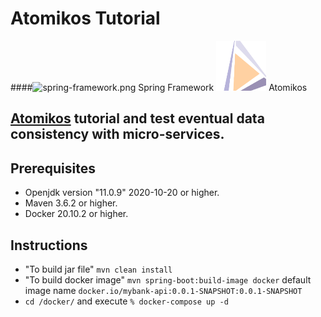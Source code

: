 # Atomikos Tutorial

####<img src="https://raw.githubusercontent.com/spring-projects/spring-framework/master/src/docs/spring-framework.png" width="80" height="80" alt="spring-framework.png"> Spring Framework  <img src="https://raw.githubusercontent.com/atomikos/transactions-essentials/master/.github/Atomikos_Logo_Background.png" width="80" height="80" > Atomikos

## [Atomikos](https://www.atomikos.com) tutorial and test eventual data consistency with micro-services.

## Prerequisites 
- Openjdk version "11.0.9" 2020-10-20 or higher.
- Maven 3.6.2 or higher. 
- Docker 20.10.2 or higher.

## Instructions

- "To build jar file" `mvn clean install`
- "To build docker image" `mvn spring-boot:build-image docker` default image name `docker.io/mybank-api:0.0.1-SNAPSHOT:0.0.1-SNAPSHOT`
- `cd /docker/` and execute `% docker-compose up -d`
